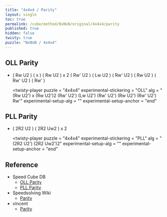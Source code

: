 ```yaml
---
title: "4x4x4 / Parity"
layout: single
toc: true
permalink: /cube/method/NxNxN/original/4x4x4/parity
published: true
hidden: false
twisty: true
puzzle: "NxNxN / 4x4x4"
---
```

<span id="cube" puzzle="{{page.puzzle}}"></span>
<!-- <div id="test"></div> -->

<head>
  <base target="_blank">
</head>



## OLL Parity

- ( Rw U2 ) ( x ) ( Rw U2 ) x 2 ( Rw' U2 ) ( Lw U2 ) ( Rw' U2 ) ( Rw U2 ) ( Rw' U2 ) ( Rw' )

  <twisty-player
    puzzle                    = "4x4x4"
    experimental-stickering   = "OLL"
    alg                       = "(Rw U2') x (Rw U2')2 (Rw' U2') (Lw U2') (Rw' U2') (Rw U2') (Rw' U2') Rw'"
    experimental-setup-alg    = ""
    experimental-setup-anchor = "end"
  ></twisty-player>



## PLL Parity

- ( 2R2 U2 ) ( 2R2 Uw2 ) x 2

  <twisty-player
    puzzle                    = "4x4x4"
    experimental-stickering   = "PLL"
    alg                       = "(2R2 U2') (2R2 Uw2')2"
    experimental-setup-alg    = ""
    experimental-setup-anchor = "end"
  ></twisty-player>



## Reference

- Speed Cube DB
  - [OLL Parity](https://speedcubedb.com/a/4x4/OLLParity)
  - [PLL Parity](https://speedcubedb.com/a/4x4/PLLParity)
- Speedsolving Wiki
  - [Parity](https://www.speedsolving.com/wiki/index.php/4x4x4_parity_algorithms)
- vincent
  - [Parity](https://m.blog.naver.com/vincentcube/60149158694)
